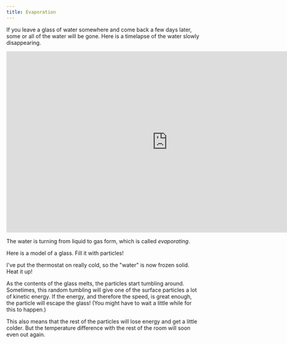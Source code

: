 ```yaml
---
title: Evaporation
---
```


If you leave a glass of water somewhere and come back a few days later, some or all of the water will be gone. Here is a timelapse of the water slowly disappearing.

<iframe width="840" height="472" src="https://www.youtube.com/embed/VQ0qky-MNP8?showinfo=0&rel=0" frameborder="0" allowfullscreen></iframe>

The water is turning from liquid to gas form, which is called _evaporating_.

<div id="chapter">

<div class="page">
<script>

	var glassTopY = 0;
	var glassHalfWidth = 15;
	var glassBottomY = -20;
	var freezingTemperature = 0.1;
	var meltingTemperature = 0.5;

    var evaporationSim = createSimulation({
        initialize: function(simulation) {
        	var p = simulation.parameters;
        	p.gravityAcceleration = 0.1;
        	p.thermostatSpeed = 0.02;
        	p.thermostatTemperature = freezingTemperature;
        	p.maxParticleCount = 100;
			p.boxWidth = 50;

        	simulation.particleGenerator = function () {
        		var particle = new Particle();
        		return particle;
        	}

        	simulation.walls = [
        		new Wall(v2(glassHalfWidth, glassBottomY), v2(glassHalfWidth, glassTopY)),
        		new Wall(v2(glassHalfWidth, glassBottomY), v2(-glassHalfWidth, glassBottomY)),
        		new Wall(v2(-glassHalfWidth, glassBottomY), v2(-glassHalfWidth, glassTopY)),
        		];

	            var ljInteraction = new LennardJonesInteraction();
	            ljInteraction.strength = 1;
	            setInteraction(simulation, 0, 0, ljInteraction);
        }
    });

    selectTool(evaporationSim.toolbar, "create");
    var glassRect = new Rectangle();
    setLeftTopRightBottom(glassRect, -glassHalfWidth, glassTopY, glassHalfWidth, glassBottomY);

   
</script>

<div class="stepLog twoColumn">
Here is a model of a glass. Fill it with particles!

<script>
	cue(function () {
		var particleCount = 0;
		for (var particleIndex = 0; particleIndex < evaporationSim.particles.length; particleIndex++) {
			var particle = evaporationSim.particles[particleIndex];
			if (doesRectContainPoint(glassRect, particle.position)) 
			{
				particleCount += 1;
			};
		}
		return (particleCount >= 80);
	});
	endStep();
</script>

I've put the thermostat on really cold, so the "water" is now frozen solid. Heat it up!

<script>
	insertHere(createSlider(
	{
		object: evaporationSim.parameters,
		name: "thermostatTemperature",
		label: "Thermostat",
		min: freezingTemperature, max: meltingTemperature,
		minLabel: "Frozen", maxLabel: "Melting",
	}));

	cue(function () {
		var epsilon = (meltingTemperature - freezingTemperature) / 100;
		return (evaporationSim.parameters.thermostatTemperature > (meltingTemperature - 0.001));
	});
	endStep();
</script>

As the contents of the glass melts, the particles start tumbling around. Sometimes, this random tumbling will give one of the surface particles a lot of kinetic energy. If the energy, and therefore the speed, is great enough, the particle will escape the glass! (You might have to wait a little while for this to happen.)

This also means that the rest of the particles will lose energy and get a little colder. But the temperature difference with the rest of the room will soon even out again.

</div>
<div class="twoColumn">
<script>
	insertHere(evaporationSim.div);
</script>
</div>
</div>

</div>